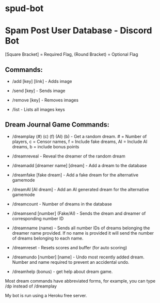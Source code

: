 # spud-bot

# Spam Post User Database - Discord Bot

[Square Bracket] = Required Flag,   (Round Bracket) = Optional Flag
## Commands:

- /add [key] [link] - Adds image

- /send [key] - Sends image

- /remove [key] - Removes images

- /list - Lists all images keys

## Dream Journal Game Commands:

- /dreamplay (#) (c) (f) (AI) (b) - Get a random dream. # = Number of players, c = Censor names, f = Include fake dreams, AI = Include AI dreams, b = include bonus points

- /dreamreveal - Reveal the dreamer of the random dream

- /dreamadd [dreamer name] [dream] - Add a dream to the database

- /dreamfake [fake dream] - Add a fake dream for the alternative gamemode

- /dreamAI [AI dream] - Add an AI generated dream for the alternative gamemode

- /dreamcount - Number of dreams in the database

- /dreamsend [number] (Fake/AI) - Sends the dream and dreamer of corresponding number ID

- /dreamname (name) - Sends all number IDs of dreams belonging the dreamer name provided. If no name is provided it will send the number of dreams belonging to each name.

- /dreamreset - Resets scores and buffer (for auto scoring)

- /dreamundo [number] [name] - Undo most recently added dream. Number and name required to prevent an accidental undo.

- /dreamhelp (bonus) - get help about dream game.

Most dream commands have abbreviated forms, for example, you can type /dp instead of /dreamplay

My bot is run using a Heroku free server.
